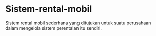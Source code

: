 # Sistem-rental-mobil
Sistem rental mobil sederhana yang ditujukan untuk suatu perusahaan dalam mengelola sistem perentalan itu sendiri.
